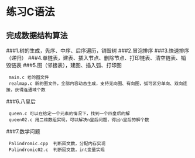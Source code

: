 练习C语法
========================
完成数据结构算法
--------------------------
###1.树的生成，先序、中序、后序遍历，销毁树
###2.冒泡排序
###3.快速排序（递归）
###4.单链表，建表、插入节点、删除节点、打印链表、清空链表、销毁链表
###5.图（邻接表），建图、插入弧、打印图
     
     main.c 老的图文件
     realmap.c 新的图文件，全部内容动态生成，支持无向图、有向图，弧可区分单向、双向连接，获得连通域个数
     
###6.八皇后

     queen.c 可以在给定一个元素的情况下，找到一个四皇后的解
     queen02.c 用二维数组实现，可以解决n皇后问题，得出n皇后的解个数

###7.数学问题
     
     Palindromic.cpp  判断回文数，分配内存实现
     Palindromic02.c  判断回文数，int变量实现
